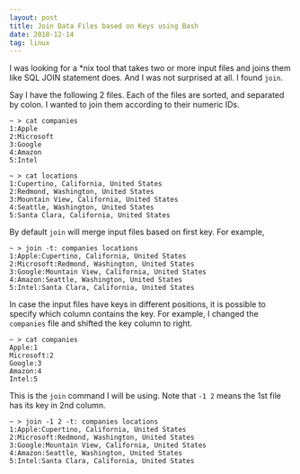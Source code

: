 ```yaml
---
layout: post
title: Join Data Files based on Keys using Bash
date: 2018-12-14
tag: linux
---
```


I was looking for a *nix tool that takes two or more input files and joins them like SQL JOIN statement does. And I was not surprised at all. I found `join`.

Say I have the following 2 files. Each of the files are sorted, and separated by colon. I wanted to join them according to their numeric IDs.

```
~ > cat companies
1:Apple
2:Microsoft
3:Google
4:Amazon
5:Intel

~ > cat locations
1:Cupertino, California, United States
2:Redmond, Washington, United States
3:Mountain View, California, United States
4:Seattle, Washington, United States
5:Santa Clara, California, United States
```

By default `join` will merge input files based on first key. For example,

```
~ > join -t: companies locations
1:Apple:Cupertino, California, United States
2:Microsoft:Redmond, Washington, United States
3:Google:Mountain View, California, United States
4:Amazon:Seattle, Washington, United States
5:Intel:Santa Clara, California, United States
```

In case the input files have keys in different positions, it is possible to specify which column contains the key. For example, I changed the `companies` file and shifted the key column to right.

```
~ > cat companies
Apple:1
Microsoft:2
Google:3
Amazon:4
Intel:5
```

This is the `join` command I will be using. Note that `-1 2` means the 1st file has its key in 2nd column.

```
~ > join -1 2 -t: companies locations
1:Apple:Cupertino, California, United States
2:Microsoft:Redmond, Washington, United States
3:Google:Mountain View, California, United States
4:Amazon:Seattle, Washington, United States
5:Intel:Santa Clara, California, United States
```

